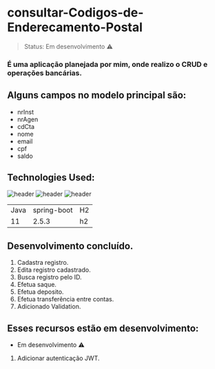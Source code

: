 # consultar-Codigos-de-Enderecamento-Postal
 > Status: Em desenvolvimento ⚠️

### É uma aplicação planejada por mim, onde realizo o CRUD e operações bancárias.

## Alguns campos no modelo principal são:

+ nrInst 
+ nrAgen
+ cdCta
+ nome
+ email
+ cpf
+ saldo


## Technologies Used:
![header](https://user-images.githubusercontent.com/90796699/228732700-385f1245-70e2-4afa-8fcb-3838c43cc3d1.png)
![header](https://user-images.githubusercontent.com/90796699/228732963-6bafac5b-bb12-4e8d-b72a-47b3798f7bc3.png)
![header](https://user-images.githubusercontent.com/90796699/229381110-73a2592a-5e58-4948-ae38-a179cc119e10.png)
<table>
  <tr>
    <td>Java</td>
    <td>spring-boot</td>
    <td>H2</td>
  </tr>
  <tr>
    <td>11</td>
    <td>2.5.3</td>
    <td>h2</td>
  </tr>
</table>

## Desenvolvimento concluído.

1) Cadastra registro.
2) Edita registro cadastrado.
3) Busca registro pelo ID.
4) Efetua saque.
5) Efetua deposito.
6) Efetua transferência entre contas.
7) Adicionado Validation.

## Esses recursos estão em desenvolvimento:

- Em desenvolvimento ⚠️
1) Adicionar autenticação JWT.
